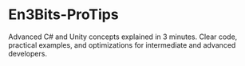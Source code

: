 # En3Bits-ProTips
Advanced C# and Unity concepts explained in 3 minutes. Clear code, practical examples, and optimizations for intermediate and advanced developers.
